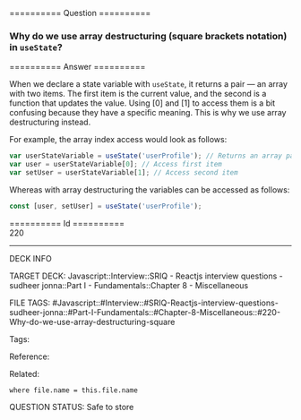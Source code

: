 ========== Question ==========  

### Why do we use array destructuring (square brackets notation) in `useState`?  

========== Answer ==========  

When we declare a state variable with `useState`, it returns a pair — an array
with two items. The first item is the current value, and the second is a
function that updates the value. Using [0] and [1] to access them is a bit
confusing because they have a specific meaning. This is why we use array
destructuring instead.

For example, the array index access would look as follows:

```javascript
var userStateVariable = useState('userProfile'); // Returns an array pair
var user = userStateVariable[0]; // Access first item
var setUser = userStateVariable[1]; // Access second item
```

Whereas with array destructuring the variables can be accessed as follows:

```javascript
const [user, setUser] = useState('userProfile');
```

========== Id ==========  
220

---

DECK INFO

TARGET DECK: Javascript::Interview::SRIQ - Reactjs interview questions - sudheer jonna::Part I - Fundamentals::Chapter 8 - Miscellaneous

FILE TAGS: #Javascript::#Interview::#SRIQ-Reactjs-interview-questions-sudheer-jonna::#Part-I-Fundamentals::#Chapter-8-Miscellaneous::#220-Why-do-we-use-array-destructuring-square

Tags:

Reference:

Related:

```dataview
where file.name = this.file.name
```
QUESTION STATUS: Safe to store
